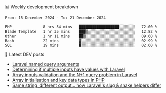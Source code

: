 📊 Weekly development breakdown
<!--START_SECTION:waka-->

```txt
From: 15 December 2024 - To: 21 December 2024

PHP              8 hrs 54 mins   ██████████████████░░░░░░░   72.00 %
Blade Template   1 hr 35 mins    ███▒░░░░░░░░░░░░░░░░░░░░░   12.82 %
Other            1 hr 11 mins    ██▒░░░░░░░░░░░░░░░░░░░░░░   09.60 %
Bash             22 mins         ▓░░░░░░░░░░░░░░░░░░░░░░░░   02.99 %
SQL              19 mins         ▓░░░░░░░░░░░░░░░░░░░░░░░░   02.60 %
```

<!--END_SECTION:waka-->

📕 Latest DEV posts
<!-- BLOG-POST-LIST:START -->
- [Laravel named query arguments](https://dev.to/michaelvickersuk/laravel-named-query-arguments-28kd)
- [Determining if multiple inputs have values with Laravel](https://dev.to/michaelvickersuk/determining-if-multiple-inputs-have-values-with-laravel-km6)
- [Array inputs validation and the N+1 query problem in Laravel](https://dev.to/michaelvickersuk/array-inputs-validation-and-the-n1-query-problem-in-laravel-2agb)
- [Array initialisation and key data types in PHP](https://dev.to/michaelvickersuk/array-initialisation-and-key-data-types-in-php-1e5b)
- [Same string, different output... how Laravel&#39;s slug &amp; snake helpers differ](https://dev.to/michaelvickersuk/same-string-different-output-how-laravels-slug-snake-helpers-differ-1ccj)
<!-- BLOG-POST-LIST:END -->
